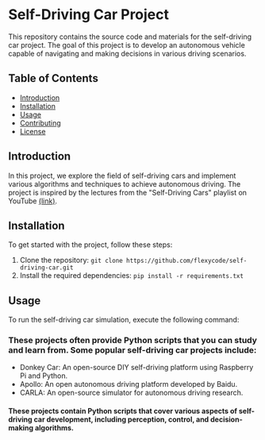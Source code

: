 # Self-Driving Car Project

This repository contains the source code and materials for the self-driving car project. The goal of this project is to develop an autonomous vehicle capable of navigating and making decisions in various driving scenarios.

## Table of Contents
- [Introduction](#introduction)
- [Installation](#installation)
- [Usage](#usage)
- [Contributing](#contributing)
- [License](#license) 

## Introduction

In this project, we explore the field of self-driving cars and implement various algorithms and techniques to achieve autonomous driving. The project is inspired by the lectures from the "Self-Driving Cars" playlist on YouTube [(link)](https://www.youtube.com/watch?v=_q4WUxgwDeg&list=PL05umP7R6ij321zzKXK6XCQXAaaYjQbzr). 

## Installation

To get started with the project, follow these steps:

1. Clone the repository: `git clone https://github.com/flexycode/self-driving-car.git`
2. Install the required dependencies: `pip install -r requirements.txt`

## Usage

To run the self-driving car simulation, execute the following command:

### These projects often provide Python scripts that you can study and learn from. Some popular self-driving car projects include:

* Donkey Car: An open-source DIY self-driving platform using Raspberry Pi and Python.
* Apollo: An open autonomous driving platform developed by Baidu.
* CARLA: An open-source simulator for autonomous driving research.

  
#### These projects contain Python scripts that cover various aspects of self-driving car development, including perception, control, and decision-making algorithms.
